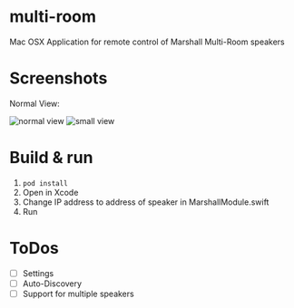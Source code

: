 # multi-room
Mac OSX Application for remote control of Marshall Multi-Room speakers

# Screenshots

Normal View:

![normal view](https://raw.githubusercontent.com/patrickbusch/multi-room/master/docs/large.png)
![small view](https://raw.githubusercontent.com/patrickbusch/multi-room/master/docs/small.png)


# Build & run

1. `pod install`
2. Open in Xcode
3. Change IP address to address of speaker in MarshallModule.swift
4. Run

# ToDos

- [ ] Settings
- [ ] Auto-Discovery
- [ ] Support for multiple speakers

